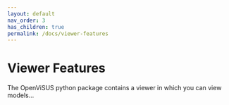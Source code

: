 ```yaml
---
layout: default
nav_order: 3
has_children: true
permalink: /docs/viewer-features
---
```


# Viewer Features

The OpenViSUS python package contains a viewer in which you can view models...